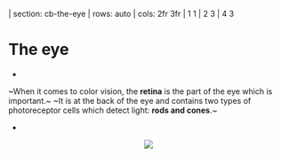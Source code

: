 

| section: cb-the-eye
| rows: auto
| cols: 2fr 3fr
| 1 1
| 2 3
| 4 3


<!-- ##### EXPLAIN  -->
# The eye

-

~When it comes to color vision, the **retina** is the part of the eye which is important.~
~It is at the back of the eye and contains two types of photoreceptor cells which detect light: **rods and cones**.~


-

<figure style="width:100%; height:100%; display:flex; justify-content:center; align-items: flex-start; margin: 0;">
  <img src="./images/eye.svg" />
</figure>

-

<f-next-button title="Rods and cones" />

---













| id: cb-rods-and-cones
| rows: auto
| height: 100vh
| 1 2
| 3 2


<!-- ##### EXPLAIN  -->

##### The eye
# Rods and cones

<!-- <f-hr style="margin:var(--base6) 0" /> -->

#### Task

1. ~Read through the text and find out about the difference between rods and cones.~

<details>
	<summary>Click here to see the text</summary>
  
~Rods and cones contain different light-sensitive pigments which absorb light and undergo a chemical change (“bleaching”) which releases energy. This results in increased permeability of photoreceptor membranes to sodium ions.~

~Sodium ions diffuse into the photoreceptors, creating a generator potential. If a threshold level is reached, an action potential is created in a nearby bipolar neuron. This connects to neurons in the optic nerve which carry impulses to the brain.~

~**Rods** are located in the peripheral parts of the retina and detect light, but not the color of light.~
~Rods are sensitive to dim light. The photosensitive pigment in rods (rhodopsin) bleaches at low light intensity.~

~**Cones** are found closely packed in the fovea. They contain the photosensitive pigment iodopsin.~
~There are three types which are sensitive to red, green and blue lights (see also RGB color model).~
~One cone joins one bipolar neuron, so that, compared to rods, they are less sensitive at low light intensity.~ 
~That’s why you can’t see colors in the dark.~
</details>

2. ~You learned that cones are responsible for color vision. There are three different types of cones. Find out how these three cones work together to create color perception. You can find more information in the article about color vision on wikipedia.org:
https://en.wikipedia.org/wiki/Color_vision~

3. ~In the wikipedia article it says *Color is not a property of electromagnetic radiation, but a feature of visual perception by an observer*. Find out what this means (see the chapter on “Subjectivity of color perception”).~


-

<f-image src="./images/color_blindness_accessibility_6.jpg"  />

<!-- <figure style="width:100%; height:100vh; display:flex; justify-content:center; align-items: center; margin: 0; position:sticky; top: 0;">
  <img src="./images/color_blindness_accessibility_6.jpg" />
</figure> -->

-

~On the next page, you can find out where your rods and cones are positioned.~
<f-next-button title="Mapping rods and cones" />

---






| rows: auto
| cols: 3fr 2fr
| 1 3
| 2 3

| id: cb-color-vision-mapper

##### The eye
# Mapping Rods and Cones Activity

Use this activity to map the rods and cones in your retina. Notice that when an object is first detected by rod cells located at the periphery of your retina, the object appears black. When the image is detected by cones cells located in the fovea the centre of your retina, the colour of the object becomes apparent.

<br />

<a href="cv-mapper/" target="_blank" class="tertiary">Open the mapping tool (separate tab)</a>

-

<br />

<f-next-button title="Next: Color Vision Deficiency" />

-



---







| id: cb-cvd
| rows: auto
| height: 100vh
| 1 3
| 2 3
| 4 4


<!-- ##### EXPLAIN  -->

##### The eye
# Color Vision <br> Deficiency

<!-- <f-hr style="margin:var(--base6) 0" /> -->

-

~I have a friend, whose name is Michael. He is colorblind. Red blind to be precise.
When we cook together, he always asks me, if meat is still edible, because whether meat is fresh or not, it always appears in a grey hue to him - like meat that is already off.~
~Michael also prefers to wear black clothes. Not because he is a Goth, but because that way, he can be sure not to appear ridiculous by wearing strange color combinations. He wants to avoid people staring at him.~
<br>

-
<figure style=" display:flex; flex-direction:column; justify-content:center; align-items:center; margin:0; position:sticky; top:15vh;">
  <img src="./images/color_blindness_accessibility_meat.jpg" />
</figure>

-

<f-next-button />

---

| id: cb-cvd
| rows: auto
| height: 100vh
| 1 2
| 1 2
| 3 3


<!-- ##### EXPLAIN  -->

##### The eye
# Color Vision <br> Deficiency

<!-- <f-hr style="margin:var(--base6) 0" /> -->


~Besides these minor problems, sometimes accessing information can be really hard for Michael: offline and online.~
~When he is new in a city and wants to take the subway, it is hard to read the maps, because they are color coded. Yes, in the end, he will take the right subway, but it takes him much longer than a person with average color vision.~
~Sometimes, however, it is nearly impossible for him to access information, like in the example on the right. Often, websites use colors to code functions or information. This is helpful for people with normal color vision, because we can navigate and get results much faster. But people like Michael are having a hard time, because they simply cannot see, what the website wants them to do. I remember Michael once sending me a screenshot, to find out what he was doing wrong while filling out an online form. He simply couldn't see the red marking which indicated that his input was faulty.~
<br>
<f-arrow-icon /> ~**But why does he have these problems?** What makes him different from a person with average color vision?~ 
~Let's find out.~

<br>

<f-next-button />


-

<figure style="display:flex; flex-direction:column; justify-content:center; align-items:center; margin:0; position:sticky; top:15vh;">
  <img src="./images/color_blindness_accessibility_form.jpg" />
</figure>

-

<f-next-button />


---


| id: cb-cvd
| rows: auto
| height: 100vh
| 1 2
| 1 2
| 3 3


<!-- ##### EXPLAIN  -->

##### The eye
# Color Vision <br> Deficiency

<!-- <f-hr style="margin:var(--base6) 0" /> -->


#### Task

1. ~Read through the text and find out about the different types of color blindness. Michael is red colorblind. What is the medical term for his condition and which colors does he have trouble seeing?~

<details>
	<summary>Click here to see the text</summary>
  
~Color Vision Deficiency (CVD) is commonly known as color blindness. It affects approximately 1 in 12 men (8%) and 1 in 200 women in the world.~

~Complete color blindness, *Achromatopsia*, is very rare (affects approximately 3 in 100 000 people). This means that people only see black, white and shades of grey, because their cones don't function. Only their rods. In addition, they have a decreased visual acuity and are uncomfortable in bright environments. These problems occur, because rods actually are needed for vision during twilight, not during daylight. Further, cones are neccessary for sharp vision, but since they are missing in the macula, people with Achromatopsia don't see sharp. This is genetic defect, which cannot be cured.~

~There are three types of CVD, depending on the cones that are affected. We differenciate between **Protanopia** (red cones), **Deuteranopia** (green cones) and **Tritanopia** (blue cones).~

~**Protanopia** and **Deuteranopia** (and their milder versions **Protanomaly** and **Deuteranomaly**) are the more common forms of CVD, with Deuteranomaly being the most common. People with deuteranomaly and protanomaly are collectively known as **red-green color blind**. They have difficulty distinguishing between reds, greens, browns and oranges. They also commonly confuse different types of blue and purple.~

~Protanopia and Deuteranopia are both caused by x-linked recessive alleles of genes for normal cone functioning. People with protanomaly do have red-sensitive cones but the photosensitive pigment they contain does not function. The same goes for deuteranomaly and green-sensitive cones.~

~Males are much more likely to be red-green color vision deficient than females because males have the sex chromosomes XY, so have only one X chromosome. Therefore, to be color vision deficient, they need only one copy of the recessive allele for color blindness. In contrast, females have the sex chromosomes XX. Therefore, to be color blind, they would need two copies of the recessive allele, one on each X chromosome.~ 

~**Tritanopia** and **Tritanomaly** are very rare color vision disturbances in which only the red and the green cone pigments are present, with a total absence of blue retinal receptors for Tritanopia. For Tritanomaly the S-cone is not missing, only malfunctioning. For people with tritanopia and tritanomaly, blue hues appear greenish, yellows and oranges appear pinkish and purple colors appear deep red.~

~Most people with a form of CVD have a genetic defect. But color blindness can also be caused by brain or retinal damages, e.g. due to accidents which produce swelling of the brain. Sometimes CVD is due to retinal damage caused by diabetes, Vintamin A deficiency or age-related macular degeneration.~
</details>

<br>

2. ~Work out the genotypes of each individual, using the symbols <f-math inline> X^N </f-math> for an X chromosome with an allele for normal color vision, <f-math inline> X^n </f-math> for an X chromosome with an allele for red-green CVD, and Y for the Y chromosome, which carries no allele for color vision (see diagram on the right).~

3. ~Red-green CVD is much more common in males, who always inherit the allele from their mother. State what the genotypes of the parents of a red-green color blind female would have to be.~

<br>

<details>
	<summary>Check out the answers but don't cheat</summary>
	
1. ~The term for Michael's condition is Protanopia. He has problems distinguishing between reds, greens, browns and oranges. For a protanope, the brightness of red, orange, and yellow are much reduced compared to normal color vision. This dimming can be so pronounced that reds may be confused with black or dark gray, and red traffic lights may appear to be extinguished. They may learn to distinguish reds from yellows primarily on the basis of their apparent brightness or lightness, not on any perceptible hue difference. Violet, lavender, and purple are indistinguishable from various shades of blue because their reddish components are so dimmed as to be invisible. For example, pink flowers, reflecting both red light and blue light, may appear just blue to the protanope.~
  
2. <figure style="width:100%; height:100%; display:flex; justify-content:center; align-items: flex-start; margin: 0;">
  <img src="./images/cvd_diagram_task2.svg" />
</figure>

3. ~For a female to be color blind, her father would have to be <f-math inline> X^nY </f-math> and her mother would have to be <f-math inline> X^N X^n </f-math> (a *carrier* with normal color vision) or <f-math inline> X^n X^n </f-math> (color vision deficient herself). This is rare and more likely to happen in small or isolated populations where there is a higher frequency of cousin-cousin marriages.~

</details>
-

<figure style="width:100%; height:100%; display:flex; justify-content:center; align-items: flex-start; margin: 0;">
  <img src="./images/cvd_diagram_task.svg" />
</figure>

-

<f-next-button />
